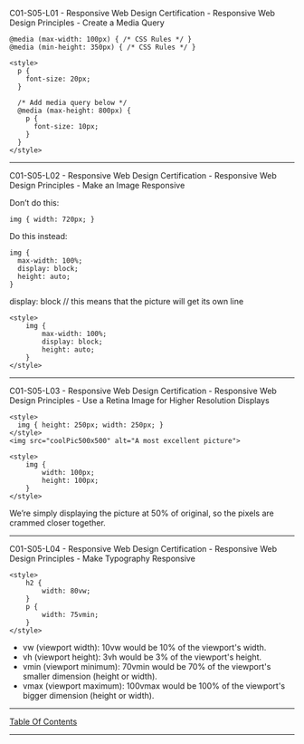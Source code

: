 C01-S05-L01 - Responsive Web Design Certification - Responsive Web Design Principles - Create a Media Query

```
@media (max-width: 100px) { /* CSS Rules */ }
@media (min-height: 350px) { /* CSS Rules */ }
```

```
<style>
  p {
    font-size: 20px;
  }

  /* Add media query below */
  @media (max-height: 800px) {
    p {
      font-size: 10px;
    }
  }
</style>
```

---
C01-S05-L02 - Responsive Web Design Certification - Responsive Web Design Principles - Make an Image Responsive

Don’t do this:
```
img { width: 720px; }
```

Do this instead:
```
img {
  max-width: 100%;
  display: block;
  height: auto;
}
```

display: block // this means that the picture will get its own line

```
<style>
    img {
        max-width: 100%;
        display: block;
        height: auto;
    }
</style>
```

---
C01-S05-L03 - Responsive Web Design Certification - Responsive Web Design Principles - Use a Retina Image for Higher Resolution Displays

```
<style>
  img { height: 250px; width: 250px; }
</style>
<img src="coolPic500x500" alt="A most excellent picture">
```

```
<style>
    img {
        width: 100px;
        height: 100px;
    }
</style>
```

We’re simply displaying the picture at 50% of original, so the pixels are crammed closer together.

---
C01-S05-L04 - Responsive Web Design Certification - Responsive Web Design Principles - Make Typography Responsive

```
<style>
    h2 {
        width: 80vw;
    }
    p {
        width: 75vmin;
    }
</style>
```

- vw (viewport width): 10vw would be 10% of the viewport's width.
- vh (viewport height): 3vh would be 3% of the viewport's height.
- vmin (viewport minimum): 70vmin would be 70% of the viewport's smaller dimension (height or width).
- vmax (viewport maximum): 100vmax would be 100% of the viewport's bigger dimension (height or width).

---

[Table Of Contents](https://github.com/genchau/freeCodeCampStudyNotes2019November/blob/master/tableOfContents.md)

---
